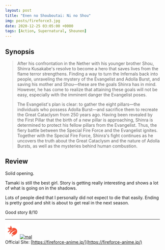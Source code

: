 ```yaml
---
layout: post
title: "Enen no Shouboutai: Ni no Shou"
img: posts/fireforce3.jpg 
date: 2020-12-25 03:05:00 +0000
tags: [Action, Supernatural, Shounen]
---
```


## Synopsis
>After his confrontation in the Nether with his younger brother Shou, Shinra Kusakabe's resolve to become a hero that saves lives from the flame terror strengthens. Finding a way to turn the Infernals back into people, unraveling the mystery of the Evangelist and Adolla Burst, and saving his mother and Shou—these are the goals Shinra has in mind. However, he has come to realize that attaining these goals will not be easy, especially with the imminent danger the Evangelist poses.
>
>The Evangelist's plan is clear: to gather the eight pillars—the individuals who possess Adolla Burst—and sacrifice them to recreate the Great Cataclysm from 250 years ago. Having been revealed by the First Pillar that the birth of a new pillar is approaching, Shinra is determined to protect his fellow pillars from the Evangelist. Thus, the fiery battle between the Special Fire Force and the Evangelist ignites. Together with the Special Fire Force, Shinra's fight continues as he uncovers the truth about the Great Cataclysm and the nature of Adolla Bursts, as well as the mysteries behind human combustion.

## Review
Solid opening.

Tamaki is still the best girl. Story is getting really interesting and shows a lot of what is going on in the shadows.

Lots of people died that I personally did not expect to die that easily. Ending is pretty good and shit is about to get real in the next season.
   
Good story 8/10

---

[![kitsu](..\assets\img\kitsu.png)](https://kitsu.io/anime/enen-no-shouboutai-ni-no-shou)[![mal](..\assets\img\mal.ico)](https://myanimelist.net/anime/40956/Enen_no_Shouboutai__Ni_no_Shou)  
Official Site: [https://fireforce-anime.jp/](https://fireforce-anime.jp/)